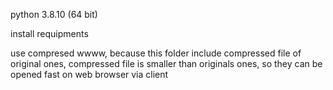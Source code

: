 python 3.8.10 (64 bit)

install requipments

use compresed wwww,
because this folder include compressed file of original ones, compressed file is smaller than originals ones, so they can be opened fast on web browser via client
